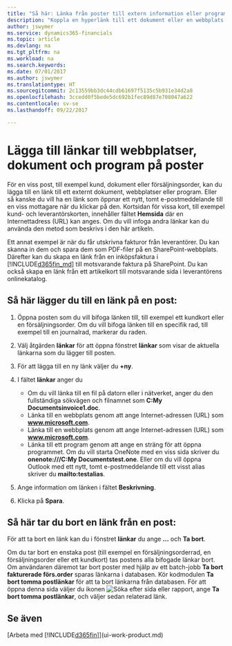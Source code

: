 ```yaml
---
title: "Så här: Länka från poster till extern information eller program | Microsoft Docs"
description: "Koppla en hyperlänk till ett dokument eller en webbplats till en viss post, till exempel en kund eller ett dokument."
author: jswymer
ms.service: dynamics365-financials
ms.topic: article
ms.devlang: na
ms.tgt_pltfrm: na
ms.workload: na
ms.search.keywords: 
ms.date: 07/01/2017
ms.author: jswymer
ms.translationtype: HT
ms.sourcegitcommit: 2c13559bb3dc44cdb61697f5135c5b931e34d2a8
ms.openlocfilehash: 3ccedd0f5bede5dc692b1fec89d87e708047a622
ms.contentlocale: sv-se
ms.lasthandoff: 09/22/2017

---
```

# <a name="adding-links-to-websites-documents-or-programs-on-records"></a>Lägga till länkar till webbplatser, dokument och program på poster
För en viss post, till exempel kund, dokument eller försäljningsorder, kan du lägga till en länk till ett externt dokument, webbplatser eller program. Eller så kanske du vill ha en länk som öppnar ett nytt, tomt e-postmeddelande till en viss mottagare när du klickar på den. Kortsidan för vissa kort, till exempel kund- och leverantörskorten, innehåller fältet **Hemsida** där en Internettadress (URL) kan anges. Om du vill infoga andra länkar kan du använda den metod som beskrivs i den här artikeln.

Ett annat exempel är när du får utskrivna fakturor från leverantörer. Du kan skanna in dem och spara dem som PDF-filer på en SharePoint-webbplats. Därefter kan du skapa en länk från en inköpsfaktura i [!INCLUDE[d365fin_md](includes/d365fin_md.md)] till motsvarande faktura på SharePoint. Du kan också skapa en länk från ett artikelkort till motsvarande sida i leverantörens onlinekatalog.

## <a name="to-add-a-link-on-a-record"></a>Så här lägger du till en länk på en post:   

1.  Öppna posten som du vill bifoga länken till, till exempel ett kundkort eller en försäljningsorder. Om du vill bifoga länken till en specifik rad, till exempel till en journalrad, markerar du raden.  

2.  Välj åtgärden **länkar** för att öppna fönstret **länkar** som visar de aktuella länkarna som du lägger till posten.

3. För att lägga till en ny länk väljer du **+ny**.

4.  I fältet **länkar** anger du

    -   Om du vill länka till en fil på datorn eller i nätverket, anger du den fullständiga sökvägen och filnamnet som **C:My Documentsinvoice1.doc**.
    -   Länka till en webbplats genom att ange Internet-adressen (URL) som **www.microsoft.com**.
    -   Länka till en webbplats genom att ange Internet-adressen (URL) som **www.microsoft.com**.
    -   Länka till ett program genom att ange en sträng för att öppna programmet. Om du vill starta OneNote med en viss sida skriver du **onenote:///C:My Documentstest.one**. Eller om du vill öppna Outlook med ett nytt, tomt e-postmeddelande till ett visst alias skriver du **mailto:testalias**.  

5.  Ange information om länken i fältet **Beskrivning**.  

6.  Klicka på **Spara**.  

## <a name="to-delete-a-link-from-a-record"></a>Så här tar du bort en länk från en post:  

För att ta bort en länk kan du i fönstret **länkar** du ange **...** och **Ta bort**.

Om du tar bort en enstaka post (till exempel en försäljningsorderrad, en försäljningsorder eller ett kundkort) tas postens alla bifogade länkar bort. Om användaren däremot tar bort poster med hjälp av ett batch-jobb **Ta bort fakturerade förs.order** sparas länkarna i databasen. Kör kodmodulen **Ta bort tomma postlänkar** för att ta bort länkarna från databasen. För att öppna denna sida väljer du ikonen ![Söka efter sida eller rapport](media/ui-search/search_small.png "ikonen Söka efter sida eller rappor"), ange **Ta bort tomma postlänkar**, och väljer sedan relaterad länk.   

<!-- ### To run delete orphaned record links  

1.  Choose the ![Search for Page or Report](media/ui-search/search_small.png "Search for Page or Report icon") icon, enter **Data Deletion**, and then choose the related link.  

2.  On the **Data Deletion** page, choose **Tasks**, and then choose **Delete Orphaned Record Links**.  -->

## <a name="see-also"></a>Se även  
[Arbeta med [!INCLUDE[d365fin](includes/d365fin_md.md)]](ui-work-product.md)  

